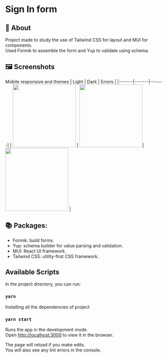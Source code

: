 # Sign In form

## 🔖 About
Project made to study the use of Tailwind CSS for layout and MUI for components.  
Used Formik to assemble the form and Yup to validate using schema.

## 🖼️ Screenshots
Mobile responsive and themes
| Light | Dark | Errors |
|-------|-------|-------|
| <img src="https://user-images.githubusercontent.com/64763336/157035491-962475ef-d236-4493-9229-182011b69db4.png" width="200"> | <img src="https://user-images.githubusercontent.com/64763336/157035490-3d5d2b56-a395-405f-89f1-23ac44454046.png" width="200">|<img src="https://user-images.githubusercontent.com/64763336/157035489-117c0e5e-db85-479e-a598-a5a332d83da6.png" width="200"> |

## 📚 Packages:
* Formik: build forms.
* Yup: schema builder for value parsing and validation.
* MUI: React UI framework.
* Tailwind CSS: utility-first CSS framework.

## Available Scripts

In the project directory, you can run:

### ` yarn `

Installing all the dependencies of project

### ` yarn start `

Runs the app in the development mode.\
Open [http://localhost:3000](http://localhost:3000) to view it in the browser.

The page will reload if you make edits.\
You will also see any lint errors in the console.
